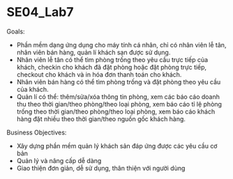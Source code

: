 # SE04_Lab7

Goals:
 - Phần mềm dạng ứng dụng cho máy tính cá nhân, chỉ có nhân viên lễ tân, nhân viên bán hàng, quản lí khách sạn được sử dụng.
 - Nhân viên lễ tân có thể tìm phòng trống theo yêu cầu trực tiếp của khách, checkin cho khách đã đặt phòng hoặc đặt phòng trực tiếp, checkout cho khách và in hóa đơn thanh toán cho khách.
 - Nhân viên bán hàng có thể tìm phòng trống và đặt phòng theo yêu cầu của khách.
 - Quản lí có thể: thêm/sửa/xóa thông tin phòng, xem các báo cáo doanh thu theo thời gian/theo phòng/theo loại phòng, xem báo cáo tỉ lệ phòng trống theo thời gian/theo phòng/theo loại phòng, xem báo cáo khách hàng đặt nhiều theo thời gian/theo nguồn gốc khách hàng.
 
 Business Objectives:
- Xây dựng phần mềm quản lý khách sản đáp ứng được các yêu cầu cơ bản
- Quản lý và nâng cấp dễ dàng
- Giao thiện đơn giản, dễ sử dụng, thân thiện với người dùng

